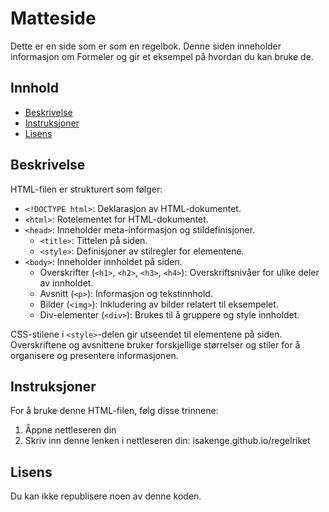 # Matteside

Dette er en side som er som en regelbok. Denne siden inneholder informasjon om Formeler og gir et eksempel på hvordan du kan bruke de.

## Innhold

- [Beskrivelse](#beskrivelse)
- [Instruksjoner](#instruksjoner)
- [Lisens](#lisens)

## Beskrivelse

HTML-filen er strukturert som følger:

- `<!DOCTYPE html>`: Deklarasjon av HTML-dokumentet.
- `<html>`: Rotelementet for HTML-dokumentet.
- `<head>`: Inneholder meta-informasjon og stildefinisjoner.
  - `<title>`: Tittelen på siden.
  - `<style>`: Definisjoner av stilregler for elementene.
- `<body>`: Inneholder innholdet på siden.
  - Overskrifter (`<h1>`, `<h2>`, `<h3>`, `<h4>`): Overskriftsnivåer for ulike deler av innholdet.
  - Avsnitt (`<p>`): Informasjon og tekstinnhold.
  - Bilder (`<img>`): Inkludering av bilder relatert til eksempelet.
  - Div-elementer (`<div>`): Brukes til å gruppere og style innholdet.
  
CSS-stilene i `<style>`-delen gir utseendet til elementene på siden. Overskriftene og avsnittene bruker forskjellige størrelser og stiler for å organisere og presentere informasjonen.

## Instruksjoner

For å bruke denne HTML-filen, følg disse trinnene:

1. Åppne nettleseren din
2. Skriv inn denne lenken i nettleseren din: isakenge.github.io/regelriket

## Lisens

Du kan ikke republisere noen av denne koden.
